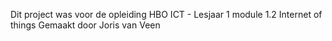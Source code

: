 Dit project was voor de opleiding HBO ICT - Lesjaar 1 module 1.2 Internet of things
Gemaakt door Joris van Veen
